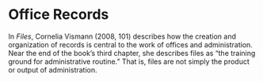 # Office Records 

In <i>Files</i>, Cornelia Vismann (2008, 101) describes how the creation and organization of records is central to the work of offices and administration. Near the end of the book’s third chapter, she describes files as “the training ground for administrative routine.” That is, files are not simply the product or output of administration.